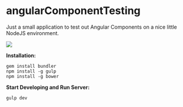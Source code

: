 angularComponentTesting
=======================

Just a small application to test out Angular Components on a nice little NodeJS environment.

![](http://d2gqsgwmujqyrq.cloudfront.net/wp-content/uploads/2014/02/bower-gulp-sass.png)

**Installation:**
```
gem install bundler
npm install -g gulp
npm install -g bower
```
**Start Developing and Run Server:**
```
gulp dev
```